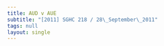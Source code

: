 ```yaml
---
title: AUD v AUE
subtitle: "[2011] SGHC 218 / 28\_September\_2011"
tags: null
layout: single
---
```



